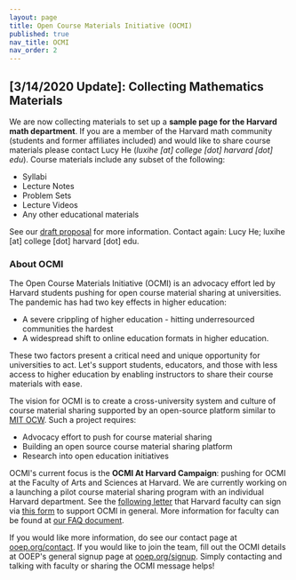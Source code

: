 ```yaml
---
layout: page
title: Open Course Materials Initiative (OCMI)
published: true
nav_title: OCMI
nav_order: 2
---
```


## **[3/14/2020 Update]: Collecting Mathematics Materials**

We are now collecting materials to set up a **sample page for the Harvard math department**. If you are a member of the Harvard math community (students and former affiliates included) and would like to share course materials please contact Lucy He (*luxihe [at] college [dot] harvard [dot] edu*). Course materials include any subset of the following:
* Syllabi
* Lecture Notes
* Problem Sets
* Lecture Videos
* Any other educational materials

See our [draft proposal](mathproposal) for more information. Contact again: Lucy He; luxihe [at] college [dot] harvard [dot] edu. 

### About OCMI

The Open Course Materials Initiative (OCMI) is an advocacy effort led by Harvard students pushing for open course material sharing at universities. The pandemic has had two key effects in higher education:
* A severe crippling of higher education - hitting underresourced communities the hardest 
* A widespread shift to online education formats in higher education.

These two factors present a critical need and unique opportunity for universities to act. Let's support students, educators, and those with less access to higher education by enabling instructors to share their course materials with ease. 

The vision for OCMI is to create a cross-university system and culture of course material sharing supported by an open-source platform similar to [MIT OCW](https://ocw.mit.edu). Such a project requires:
* Advocacy effort to push for course material sharing
* Building an open source course material sharing platform
* Research into open education initiatives

OCMI's current focus is the **OCMI At Harvard Campaign**: pushing for OCMI at the Faculty of Arts and Sciences at Harvard. We are currently working on a launching a pilot course material sharing program with an individual Harvard department. See the [following letter](OCMIAtHarvard) that Harvard faculty can sign via [this form](OCMIAtHarvardForm) to support OCMI in general. More information for faculty can be found at [our FAQ document](ocmifaq). 

If you would like more information, do see our contact page at [ooep.org/contact](contact). If you would like to join the team, fill out the OCMI details at OOEP's general signup page at [ooep.org/signup](signup). Simply contacting and talking with faculty or sharing the OCMI message helps!

